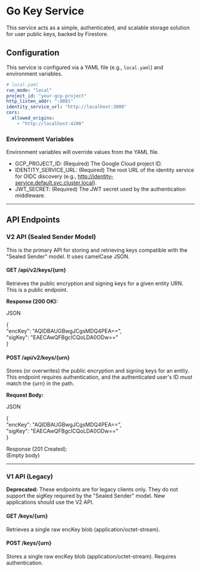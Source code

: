 # Go Key Service

This service acts as a simple, authenticated, and scalable storage solution for user public keys, backed by Firestore.

## Configuration

This service is configured via a YAML file (e.g., `local.yaml`) and environment variables.

```yaml
# local.yaml
run_mode: "local"
project_id: "your-gcp-project"
http_listen_addr: ":8081"
identity_service_url: "http://localhost:3000"
cors:
  allowed_origins:
    - "http://localhost:4200"
````

### **Environment Variables**

Environment variables will override values from the YAML file.

* GCP\_PROJECT\_ID: (Required) The Google Cloud project ID.
* IDENTITY\_SERVICE\_URL: (Required) The root URL of the identity service for OIDC discovery (e.g., http://identity-service.default.svc.cluster.local).
* JWT\_SECRET: (Required) The JWT secret used by the authentication middleware.

---

## **API Endpoints**

### **V2 API (Sealed Sender Model)**

This is the primary API for storing and retrieving keys compatible with the "Sealed Sender" model. It uses camelCase JSON.

#### **GET /api/v2/keys/{urn}**

Retrieves the public encryption and signing keys for a given entity URN. This is a public endpoint.

**Response (200 OK):**

JSON

{  
"encKey": "AQIDBAUGBwgJCgsMDQ4PEA==",  
"sigKey": "EAECAwQFBgcICQoLDA0ODw=="  
}

#### **POST /api/v2/keys/{urn}**

Stores (or overwrites) the public encryption and signing keys for an entity. This endpoint requires authentication, and the authenticated user's ID *must* match the {urn} in the path.

**Request Body:**

JSON

{  
"encKey": "AQIDBAUGBwgJCgsMDQ4PEA==",  
"sigKey": "EAECAwQFBgcICQoLDA0ODw=="  
}

Response (201 Created):  
(Empty body)

---

### **V1 API (Legacy)**

**Deprecated:** These endpoints are for legacy clients only. They do not support the sigKey required by the "Sealed Sender" model. New applications should use the V2 API.

#### **GET /keys/{urn}**

Retrieves a single raw encKey blob (application/octet-stream).

#### **POST /keys/{urn}**

Stores a single raw encKey blob (application/octet-stream). Requires authentication.